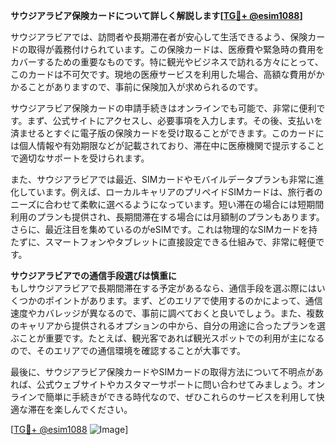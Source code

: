 **サウジアラビア保険カードについて詳しく解説します[[TG💪+ @esim1088](https://t.me/s/esim1088)]**

サウジアラビアでは、訪問者や長期滞在者が安心して生活できるよう、保険カードの取得が義務付けられています。この保険カードは、医療費や緊急時の費用をカバーするための重要なものです。特に観光やビジネスで訪れる方々にとって、このカードは不可欠です。現地の医療サービスを利用した場合、高額な費用がかかることがありますので、事前に保険加入が求められるのです。

サウジアラビア保険カードの申請手続きはオンラインでも可能で、非常に便利です。まず、公式サイトにアクセスし、必要事項を入力します。その後、支払いを済ませるとすぐに電子版の保険カードを受け取ることができます。このカードには個人情報や有効期限などが記載されており、滞在中に医療機関で提示することで適切なサポートを受けられます。

また、サウジアラビアでは最近、SIMカードやモバイルデータプランも非常に進化しています。例えば、ローカルキャリアのプリペイドSIMカードは、旅行者のニーズに合わせて柔軟に選べるようになっています。短い滞在の場合には短期間利用のプランも提供され、長期間滞在する場合には月額制のプランもあります。さらに、最近注目を集めているのがeSIMです。これは物理的なSIMカードを持たずに、スマートフォンやタブレットに直接設定できる仕組みで、非常に軽便です。

**サウジアラビアでの通信手段選びは慎重に**  
もしサウジアラビアで長期間滞在する予定があるなら、通信手段を選ぶ際にはいくつかのポイントがあります。まず、どのエリアで使用するのかによって、通信速度やカバレッジが異なるので、事前に調べておくと良いでしょう。また、複数のキャリアから提供されるオプションの中から、自分の用途に合ったプランを選ぶことが重要です。たとえば、観光客であれば観光スポットでの利用が主になるので、そのエリアでの通信環境を確認することが大事です。

最後に、サウジアラビア保険カードやSIMカードの取得方法について不明点があれば、公式ウェブサイトやカスタマーサポートに問い合わせてみましょう。オンラインで簡単に手続きができる時代なので、ぜひこれらのサービスを利用して快適な滞在を楽しんでください。

[[TG💪+ @esim1088](https://t.me/s/esim1088) ![Image](https://i.postimg.cc/Y0z9fWf4/image.png)]